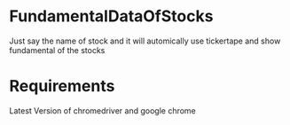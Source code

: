 # FundamentalDataOfStocks
Just say the name of stock and it will automically use tickertape and show fundamental of the stocks

# Requirements
Latest Version of chromedriver and google chrome
